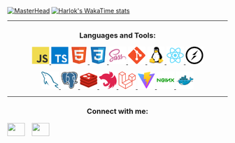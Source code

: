 [![MasterHead](https://i.imgur.com/fnQS4JT.png)](https://github.com/parismay-code)
[![Harlok's WakaTime stats](https://github-readme-stats.vercel.app/api/wakatime?username=dystopia&theme=radical)](https://github.com/anuraghazra/github-readme-stats)
<hr>
<h3 align="center">Languages and Tools:</h3>
<p align="center" style="dysplay: flex; align-items: center; gap: 1rem;"> 
<a href="https://js.org/" target="_blank"> <img src="https://github.com/devicons/devicon/blob/ca28c779441053191ff11710fe24a9e6c23690d6/icons/javascript/javascript-original.svg" alt="js" width="40" height="40"/> </a> 
<a href="https://www.typescriptlang.org/" target="_blank"> <img src="https://github.com/devicons/devicon/blob/ca28c779441053191ff11710fe24a9e6c23690d6/icons/typescript/typescript-original.svg" alt="ts" width="40" height="40"/></a> 
<a href="https://www.w3.org/html/" target="_blank"> <img src="https://github.com/devicons/devicon/blob/ca28c779441053191ff11710fe24a9e6c23690d6/icons/html5/html5-original.svg" alt="html5" width="40" height="40"/> </a> 
<a href="https://www.w3schools.com/css/" target="_blank"> <img src="https://github.com/devicons/devicon/blob/ca28c779441053191ff11710fe24a9e6c23690d6/icons/css3/css3-original.svg" alt="css3" width="40" height="40"/> </a>
<a href="https://sass-lang.com/" target="_blank"> <img src="https://github.com/devicons/devicon/blob/ca28c779441053191ff11710fe24a9e6c23690d6/icons/sass/sass-original.svg" alt="sass" width="40" height="40"/> </a> 
<a href="https://git-scm.com/" target="_blank"> <img src="https://github.com/devicons/devicon/blob/ca28c779441053191ff11710fe24a9e6c23690d6/icons/git/git-original.svg" alt="git" width="40" height="40"/> </a> 
<a href="https://www.linux.org/" target="_blank"> <img src="https://github.com/devicons/devicon/blob/ca28c779441053191ff11710fe24a9e6c23690d6/icons/linux/linux-original.svg" alt="linux" width="40" height="40"/> </a> 
<a href="https://react.dev/" target="_blank"> <img src="https://github.com/devicons/devicon/blob/ca28c779441053191ff11710fe24a9e6c23690d6/icons/react/react-original.svg" alt="react" width="40" height="40"/> </a> 
<a href="https://socket.io/" target="_blank"> <img src="https://github.com/devicons/devicon/blob/ca28c779441053191ff11710fe24a9e6c23690d6/icons/socketio/socketio-original.svg" alt="socketio" width="40" height="40"/> </a>
</p>
<p align="center" style="dysplay: flex; align-items: center; gap: 1rem;"> 
<a href="https://www.mysql.com/" target="_blank"> <img src="https://github.com/devicons/devicon/blob/ca28c779441053191ff11710fe24a9e6c23690d6/icons/mysql/mysql-original.svg" alt="mysql" width="40" height="40"/> </a>  
<a href="https://www.postgresql.org/docs/current/tutorial-select.html" target="_blank"> <img src="https://github.com/devicons/devicon/blob/ca28c779441053191ff11710fe24a9e6c23690d6/icons/postgresql/postgresql-original.svg" alt="pgsql" width="40" height="40"/> </a>  
<a href="https://redis.io/" target="_blank"> <img src="https://github.com/devicons/devicon/blob/ca28c779441053191ff11710fe24a9e6c23690d6/icons/redis/redis-original.svg" alt="redis" width="40" height="40"/> </a> 
<a href="https://nestjs.com/" target="_blank"> <img src="https://github.com/devicons/devicon/blob/ca28c779441053191ff11710fe24a9e6c23690d6/icons/nestjs/nestjs-original.svg" alt="nestjs" width="40" height="40"/> </a>  
<a href="https://laravel.com/" target="_blank"> <img src="https://github.com/devicons/devicon/blob/ca28c779441053191ff11710fe24a9e6c23690d6/icons/laravel/laravel-original.svg" alt="laravel" width="40" height="40"/> </a>   
<a href="https://vite.dev/" target="_blank"> <img src="https://github.com/devicons/devicon/blob/ca28c779441053191ff11710fe24a9e6c23690d6/icons/vitejs/vitejs-original.svg" alt="vitejs" width="40" height="40"/> </a>  
<a href="https://nginx.org/ru/" target="_blank"> <img src="https://github.com/devicons/devicon/blob/ca28c779441053191ff11710fe24a9e6c23690d6/icons/nginx/nginx-original.svg" alt="nginx" width="40" height="40"/> </a>  
<a href="https://www.docker.com/" target="_blank"> <img src="https://github.com/devicons/devicon/blob/ca28c779441053191ff11710fe24a9e6c23690d6/icons/docker/docker-original.svg" alt="docker" width="40" height="40"/> </a>  
</p>
<hr>
<h3 align="center">Connect with me:</h3>
<p align="center" style="display: flex; align-items: center; gap: 1rem;">
<a href="https://t.me/dystopia_there" target="blank"><img align="center" src="https://cdn.jsdelivr.net/npm/simple-icons@3.13.0/icons/telegram.svg" alt="" height="30" width="40" /></a>
<a href="https://www.instagram.com/dystopia.there" target="blank"><img align="center" src="https://cdn.jsdelivr.net/npm/simple-icons@3.13.0/icons/instagram.svg" alt="" height="30" width="40" /></a>
</p>
